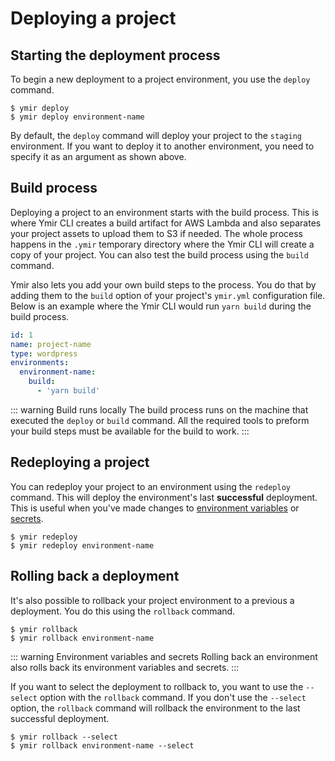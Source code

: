 # Deploying a project

## Starting the deployment process

To begin a new deployment to a project environment, you use the `deploy` command.

```
$ ymir deploy
$ ymir deploy environment-name
```

By default, the `deploy` command will deploy your project to the `staging` environment. If you want to deploy it to another environment, you need to specify it as an argument as shown above.

## Build process

Deploying a project to an environment starts with the build process. This is where Ymir CLI creates a build artifact for AWS Lambda and also separates your project assets to upload them to S3 if needed. The whole process happens in the `.ymir` temporary directory where the Ymir CLI will create a copy of your project. You can also test the build process using the `build` command.

Ymir also lets you add your own build steps to the process. You do that by adding them to the `build` option of your project's `ymir.yml` configuration file. Below is an example where the Ymir CLI would run `yarn build` during the build process.

```yml
id: 1
name: project-name
type: wordpress
environments:
  environment-name:
    build:
      - 'yarn build'
```

::: warning Build runs locally
The build process runs on the machine that executed the `deploy` or `build` command. All the required tools to preform your build steps must be available for the build to work.
:::

## Redeploying a project

You can redeploy your project to an environment using the `redeploy` command. This will deploy the environment's last **successful** deployment. This is useful when you've made changes to [environment variables][1] or [secrets][2].

```
$ ymir redeploy
$ ymir redeploy environment-name
```

## Rolling back a deployment

It's also possible to rollback your project environment to a previous a deployment. You do this using the `rollback` command.

```
$ ymir rollback
$ ymir rollback environment-name
```

::: warning Environment variables and secrets
Rolling back an environment also rolls back its environment variables and secrets.
:::


If you want to select the deployment to rollback to, you want to use the `--select` option with the `rollback` command. If you don't use the `--select` option, the `rollback` command will rollback the environment to the last successful deployment.

```
$ ymir rollback --select
$ ymir rollback environment-name --select
```

[1]: ./environments.md#environment-variables
[2]: ./environments.md#secrets
